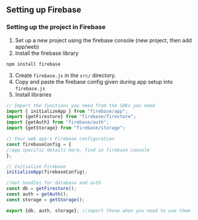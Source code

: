 ## Setting up Firebase

### Setting up the project in Firebase

1. Set up a new project using the firebase console (new project, then add app/web)
2. Install the firebase library

```console
npm install firebase
```

3. Create `firebase.js` in the `src/` directory.
4. Copy and paste the firebase config given during app setup into `firebase.js`
5. Install libraries

```javascript
// Import the functions you need from the SDKs you need
import { initializeApp } from "firebase/app";
import {getFirestore} from "firebase/firestore";
import {getAuth} from "firebase/auth";
import {getStorage} from "firebase/storage";

// Your web app's Firebase configuration
const firebaseConfig = {
//app specific details here, find in firebase console
};

// Initialize Firebase
initializeApp(firebaseConfig);

//Get handles for database and auth
const db = getFirestore();
const auth = getAuth();
const storage = getStorage();

export {db, auth, storage}; //import these when you need to use them
```

